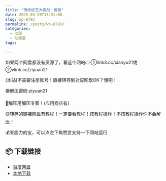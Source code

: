 ```yaml
---
title: "情😍综艺大挑战！男版"
date: 2025-03-28T15:51:08
slug: wp-8793
permalink: /posts/wp-8793/
categories:
  - 动漫
  - 动漫盖
tags:

---
```


如果两个网盘都没有资源了，看这个网站👉①link3.cc/xianyu21或②vlink.cc/ziyuan21

(本站)不需要注册账号！直接转存到对应网盘OK？懂吧！

🟢解压密码:ziyuan21

🔵解压用解压专家！(应用商店有)

🟡转存的链接网盘有教程！一定要看教程！按教程操作！不按教程操作你不会解压！

💰🈶能力的宝，可以点左下角赞赏支持一下网站运行

## 📦 下载链接
- [百度网盘](https://blziyuan21.com/pay-download/8793?key=37929ec80f&down_id=0)
- [本地下载](https://blziyuan21.com/pay-download/8793?key=37929ec80f&down_id=1)

